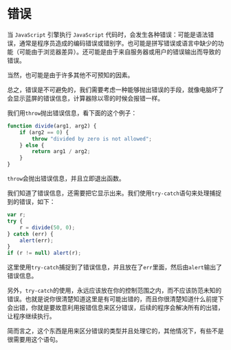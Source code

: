 # 错误

当 `JavaScript` 引擎执行 `JavaScript` 代码时，会发生各种错误：可能是语法错误，通常是程序员造成的编码错误或错别字。也可能是拼写错误或语言中缺少的功能（可能由于浏览器差异）。还可能是由于来自服务器或用户的错误输出而导致的错误。

当然，也可能是由于许多其他不可预知的因素。

总之，错误是不可避免的，我们需要考虑一种能够抛出错误的手段，就像电脑坏了会显示蓝屏的错误信息，计算器除以零的时候会报错一样。

我们用`throw`抛出错误信息，看下面的这个例子：

```js
function divide(arg1, arg2) {
	if (arg2 == 0) {
		throw "divided by zero is not allowed";
	} else {
		return arg1 / arg2;
	}
}
```

`throw`会抛出错误信息，并且立即退出函数。

我们知道了错误信息，还需要把它显示出来。我们使用`try-catch`语句来处理捕捉到的错误，如下：

```js
var r;
try {
	r = divide(50, 0);
} catch (err) {
	alert(err);
}
if (r != null) alert(r);
```

这里使用`try-catch`捕捉到了错误信息，并且放在了`err`里面，然后由`alert`输出了错误信息。

另外，`try-catch`的使用，永远应该放在你的控制范围之内，而不应该防范未知的错误。也就是说你很清楚知道这里是有可能出错的，而且你很清楚知道什么前提下会出错，你就是要故意利用报错信息来区分错误，后续的程序会解决所有的出错，让程序继续执行。

简而言之，这个东西是用来区分错误的类型并且处理它的，其他情况下，有些不是很需要用这个语句。
